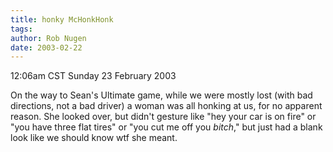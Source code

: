 ```yaml
---
title: honky McHonkHonk
tags: 
author: Rob Nugen
date: 2003-02-22
---
```


<p class=date>12:06am CST Sunday 23 February 2003</p>

<p>On the way to Sean's Ultimate game, while we were mostly lost (with
bad directions, not a bad driver) a woman was all honking at us, for
no apparent reason.  She looked over, but didn't gesture like "hey
your car is on fire" or "you have three flat tires" or "you cut me off
you <em>bitch</em>," but just had a blank look like we should know wtf
she meant.</p>

